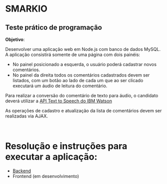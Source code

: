 # SMARKIO

## Teste prático de programação

**Objetivo**:

Desenvolver uma aplicação web em Node.js com banco de dados MySQL. </br>
A aplicação consistirá somente de uma página com dois painéis:

- No painel posicionado a esquerda, o
  usuário poderá cadastrar novos comentários.
- No painel da direita todos os comentários
  cadastrados devem ser listados, com um botão ao lado de cada um que ao ser clicado
  executará um áudio de leitura do comentário.

Para realizar a conversão do comentário de texto para áudio, o candidato deverá utilizar a [API Text to Speech do IBM Watson](https://www.ibm.com/cloud/watson-text-to-speech) </br>

As operações de cadastro e atualização da lista de comentários devem ser realizadas via
AJAX.

</br>

# Resolução e instruções para executar a aplicação:

- [Backend](https://www.ibm.com/cloud/watson-text-to-speech)
- Frontend (em desenvolvimento)
